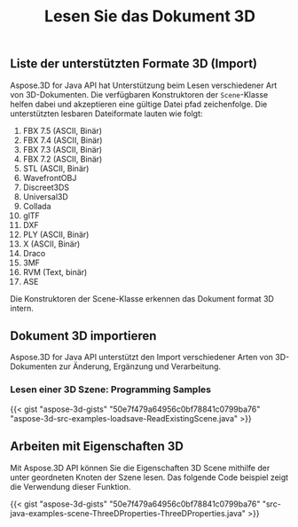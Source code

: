 ﻿---
title: Lesen Sie das Dokument 3D
type: docs
weight: 30
url: /de/java/read-3d-document/
description: Aspose.3D for Java API hat Unterstützung beim Lesen verschiedener Art von 3D-Dokumenten.
---
## **Liste der unterstützten Formate 3D (Import)**
Aspose.3D for Java API hat Unterstützung beim Lesen verschiedener Art von 3D-Dokumenten. Die verfügbaren Konstruktoren der `Scene`-Klasse helfen dabei und akzeptieren eine gültige Datei pfad zeichenfolge. Die unterstützten lesbaren Dateiformate lauten wie folgt:

1. FBX 7.5 (ASCII, Binär)
1. FBX 7.4 (ASCII, Binär)
1. FBX 7.3 (ASCII, Binär)
1. FBX 7.2 (ASCII, Binär)
1. STL (ASCII, Binär)
1. WavefrontOBJ
1. Discreet3DS
1. Universal3D
1. Collada
1. glTF
1. DXF
1. PLY (ASCII, Binär)
1. X (ASCII, Binär)
1. Draco
1. 3MF
1. RVM (Text, binär)
1. ASE

Die Konstruktoren der Scene-Klasse erkennen das Dokument format 3D intern.
## **Dokument 3D importieren**
Aspose.3D for Java API unterstützt den Import verschiedener Arten von 3D-Dokumenten zur Änderung, Ergänzung und Verarbeitung.
### **Lesen einer 3D Szene: Programming Samples**
{{< gist "aspose-3d-gists" "50e7f479a64956c0bf78841c0799ba76" "aspose-3d-src-examples-loadsave-ReadExistingScene.java" >}}
## **Arbeiten mit Eigenschaften 3D**
Mit Aspose.3D API können Sie die Eigenschaften 3D Scene mithilfe der unter geordneten Knoten der Szene lesen. Das folgende Code beispiel zeigt die Verwendung dieser Funktion.

{{< gist "aspose-3d-gists" "50e7f479a64956c0bf78841c0799ba76" "src-java-examples-scene-ThreeDProperties-ThreeDProperties.java" >}}


